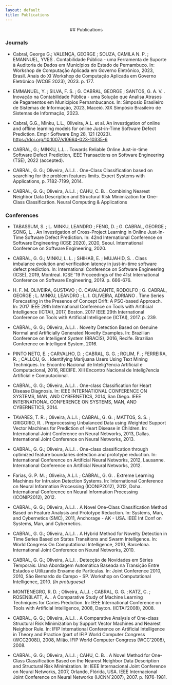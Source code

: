 ```yaml
---
layout: default
title: Publications
---
```



<div align="center" markdown="1">
## Publications
</div>


### Journals

* Cabral, George G.; VALENÇA, GEORGE ; SOUZA, CAMILA N. P. ; EMANNUEL, YVES . Contabilidade Pública - uma Ferramenta de Suporte à Auditoria de Dados em Municípios do Estado de Pernambuco. In: Workshop de Computação Aplicada em Governo Eletrônico, 2023, Brasil. Anais do XI Workshop de Computação Aplicada em Governo Eletrônico (WCGE 2023), 2023. p. 177.

* EMMANUEL, Y. ; SILVA, F. S. ; G. CABRAL, GEORGE ; SANTOS, G. A. V. . Inovação na Contabilidade Pública - uma Solução que Analisa Atrasos de Pagamentos em Municípios Pernambucanos. In: Simposio Brasileiro de Sistemas de Informação, 2023, Maceió. XIX Simpósio Brasileiro de Sistemas de Informação, 2023.

* Cabral, G.G., Minku, L.L., Oliveira, A.L. et al. An investigation of online and offline learning models for online Just-in-Time Software Defect Prediction. Empir Software Eng 28, 121 (2023). https://doi.org/10.1007/s10664-023-10335-6

* CABRAL, G.; MINKU, L.L. . Towards Reliable Online Just-in-time Software Defect Prediction, IEEE Transactions on Software Engineering (TSE), 2022 (accepted).

* CABRAL, G. G.; Oliveira, A.L.I. . One-Class Classification based on searching for the problem features limits. Expert Systems with Applications, p. 7182-7199, 2014.

* CABRAL, G. G.; Oliveira, A.L.I. ; CAHU, C. B. . Combining Nearest Neighbor Data Description and Structural Risk Minimization for One-Class Classification. Neural Computing & Applications

### Conferences

* TABASSUM, S. ; L. MINKU, LEANDRO ; FENG, D. ; G. CABRAL, GEORGE ; SONG, L. . An Investigation of Cross-Project Learning in Online Just-In-Time Software Defect Prediction. In: 42nd International Conference on Software Engineering (ICSE 2020), 2020, Seoul. International Conference on Software Engineering, 2020.

* CABRAL, G. G.; MINKU, L. L. ; SHIHAB, E. ; MUJAHID, S. . Class imbalance evolution and verification latency in just-in-time software defect prediction. In: International Conference on Software Engineering (ICSE), 2019, Montreal. ICSE '19 Proceedings of the 41st International Conference on Software Engineering, 2019. p. 666-676.

* H. F. M. OLIVEIRA, GUSTAVO ; C. CAVALCANTE, RODOLFO ; G. CABRAL, GEORGE ; L. MINKU, LEANDRO ; L. I. OLIVEIRA, ADRIANO . Time Series Forecasting in the Presence of Concept Drift: A PSO-based Approach. In: 2017 IEEE 29th International Conference on Tools with Artificial Intelligence (ICTAI), 2017, Boston. 2017 IEEE 29th International Conference on Tools with Artificial Intelligence (ICTAI), 2017. p. 239.

* CABRAL, G. G.; Oliveira, A.L.I. . Novelty Detection Based on Genuine Normal and Artificially Generated Novelty Examples. In: Brazilian Conference on Intelligent System (BRACIS), 2016, Recife. Brazilian Conference on Intelligent System, 2016.

* PINTO NETO, E. ; CARVALHO, D. ; CABRAL, G. G. ; ROLIM, F. ; FERREIRA, R. ; CALLOU, G. . Identifying Marijuana Users Using Text Mining Techniques. In: Encontro Nacional de Intelig?encia Artificial e Computacional, 2016, RECIFE. XIII Encontro Nacional de Intelig?encia Artificial e Computacional.

* CABRAL, G. G.; Oliveira, A.L.I. . One-class Classification for Heart Disease Diagnosis. In: IEEE INTERNATIONAL CONFERENCE ON SYSTEMS, MAN, AND CYBERNETICS, 2014, San Diego. IEEE INTERNATIONAL CONFERENCE ON SYSTEMS, MAN, AND CYBERNETICS, 2014.

* TAVARES, T. R. ; Oliveira, A.L.I. ; CABRAL, G. G. ; MATTOS, S. S. ; GRIGORIO, R. . Preprocessing Unbalanced Data using Weighted Support Vector Machines for Prediction of Heart Disease in Children. In: International Joint Conference on Neural Networks, 2013, Dallas. International Joint Conference on Neural Networks, 2013.

* CABRAL, G. G.; Oliveira, A.L.I. . One-class classification through optimized feature boundaries detection and prototype reduction. In: International Conference on Artificial Neural Networks, 2012, Lausanne. International Conference on Artificial Neural Networks, 2012.

* Farias, G. P. M. ; Oliveira, A.L.I. ; CABRAL, G. G. . Extreme Learning Machines for Intrusion Detection Systems. In: International Conference on Neural Information Processing (ICONIP2012), 2012, Doha. International Conference on Neural Information Processing (ICONIP2012), 2012.

* CABRAL, G. G.; Oliveira, A.L.I. . A Novel One-Class Classification Method Based on Feature Analysis and Prototype Reduction. In: Systems, Man, and Cybernetics (SMC), 2011, Anchorage - AK - USA. IEEE Int Conf on Systems, Man, and Cybernetics.

* CABRAL, G. G.; Oliveira, A.L.I. . A Hybrid Method for Novelty Detection in Time Series Based on States Transitions and Swarm Intelligence. In: World Congress On Computational Intelligence, 2010, Barcelona. International Joint Conference on Neural Networks, 2010.

* CABRAL, G. G.; Oliveira, A.L.I. . Detecção de Novidades em Séries Temporais: Uma Abordagem Automática Baseada na Transição Entre Estados e Utilizando Enxame de Partículas. In: Joint Conference 2010, 2010, São Bernardo do Campo - SP. Workshop on Computational Intelligence, 2010. *(In protuguese)*

* MONTENEGRO, R. D. ; Oliveira, A.L.I. ; CABRAL, G. G. ; KATZ, C. ; ROSENBLATT, A. . A Comparative Study of Machine Learning Techniques for Caries Prediction. In: IEEE International Conference on Tools with Artificial Intelligence, 2008, Dayton. (ICTAI'2008), 2008.

*  CABRAL, G. G.; Oliveira, A.L.I. . A Comparative Analysis of One-class Structural Risk Minimization by Support Vector Machines and Nearest Neighbor Rule. In: IFIP International Conference on Artificial Intelligence in Theory and Practice (part of IFIP World Computer Congress (WCC2008)), 2008, Milão. IFIP World Computer Congress (WCC'2008), 2008.

* CABRAL, G. G.; Oliveira, A.L.I. ; CAHU, C. B. . A Novel Method for One-Class Classification Based on the Nearest Neighbor Data Description and Structural Risk Minimization. In: IEEE Internacional Joint Conference on Neural Networks, 2007, Orlando, Flórida, USA. IEEE Internacional Joint Conference on Neural Networks (IJCNN´2007), 2007. p. 1976-1981.
